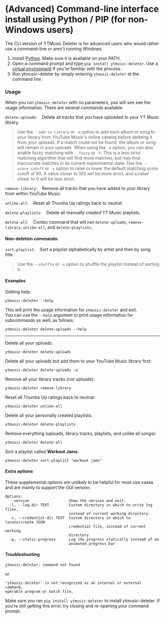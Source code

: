 # (Advanced) Command-line interface install using Python / PIP (for non-Windows users)
The CLI version of YTMusic Deleter is for advanced users who would rather use a command-line or aren't running Windows.
1. Install [Python](https://www.python.org/downloads/). Make sure it is available on your PATH.
1. Open a command prompt and type `pip install ytmusic-deleter`. Use a [virtual environment](https://virtualenv.pypa.io/en/latest/) if you're familiar with the process.
1. Run ytmusic-deleter by simply entering `ytmusic-deleter` at the command line.

### Usage
When you run `ytmusic-deleter` with no parameters, you will see see the usage information. There are several commands available.

`delete-uploads`:&nbsp;&nbsp;&nbsp;&nbsp;Delete all tracks that you have uploaded to your YT Music library.

>Use the `--add-to-library` or `-a` option to add each album or song to your library from YouTube Music's online catalog before deleting it from your uploads. If a match could not be found, the album or song will remain in your uploads.
When using the `-a` option, you can also enable fuzzy matching with `--fuzzy` or `-f`. This is a less strict matching algorithm that will find more matches,
but may find inaccurrate matches in its current experimental state. Use the `--score-cutoff` or `-s` option to raise or lower the default matching score cutoff of 90. A value closer to 100 will be more strict, and a value closer to 0 will be less strict.

`remove-library`:&nbsp;&nbsp;&nbsp;&nbsp;Remove all tracks that you have added to your library from within YouTube Music.

`unlike-all`:&nbsp;&nbsp;&nbsp;&nbsp;Reset all Thumbs Up ratings back to neutral.

`delete-playlists`:&nbsp;&nbsp;&nbsp;&nbsp;Delete all manually created YT Music playlists.

`delete-all`:&nbsp;&nbsp;&nbsp;&nbsp;Combo command that will run `delete-uploads`, `remove-library`, `unlike-all`, and `delete-playlists`.
#### Non-deletion commands:
`sort-playlist`:&nbsp;&nbsp;&nbsp;&nbsp;Sort a playlist alphabetically by artist and then by song title.

>Use the `--shuffle` or `-s` option to shuffle the playlist instead of sorting it.
#### Examples

Getting help:
```
ytmusic-deleter --help
```
This will print the usage information for `ytmusic-deleter` and exit.  
You can use the `--help` argument to print usage information for subcommands as well, as follows:
```
ytmusic-deleter delete-uploads --help
```
---
Delete all your uploads:
```
ytmusic-deleter delete-uploads
```
Delete all your uploads but add them to your YouTube Music library first:
```
ytmusic-deleter delete-uploads -a
```
Remove all your library tracks (not uploads):
```
ytmusic-deleter remove-library
```
Reset all Thumbs Up ratings back to neutral:
```
ytmusic-deleter unlike-all
```
Delete all your personally created playlists:
```
ytmusic-deleter delete-playlists
```
Remove everything (uploads, library tracks, playlists, and unlike all songs):
```
ytmusic-deleter delete-all
```
Sort a playlist called **Workout Jams**:
```
ytmusic-deleter sort-playlist "workout jams"
```

#### Extra options
These supplemental options are unlikely to be helpful for most use cases and are mainly to support the GUI version.
```
Options:
  --version                  Show the version and exit.
  -l, --log-dir TEXT         Custom directory in which to write log files,
                             instead of current working directory.
  -c, --credential-dir TEXT  Custom directory in which to locate/create JSON
                             credential file, instead of current working
                             directory
  -p, --static-progress      Log the progress statically instead of an
                             animated progress bar
```
#### Troubleshooting
```
ytmusic-deleter: command not found
```
or
```
'ytmusic-deleter' is not recognized as an internal or external command,
operable program or batch file.
```
Make sure you ran `pip install ytmusic-deleter` to install ytmusic-deleter. If you're still getting this error, try closing and re-opening your command prompt.

